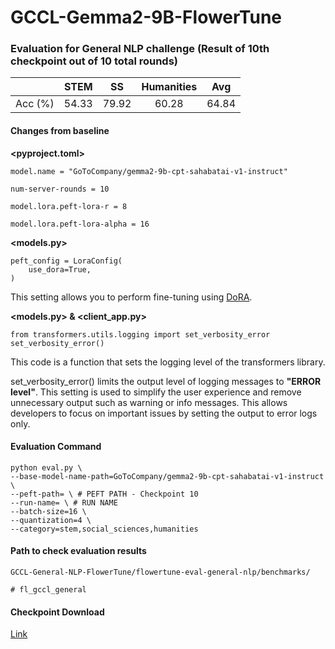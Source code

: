 # GCCL-Gemma2-9B-FlowerTune

### Evaluation for General NLP challenge (Result of 10th checkpoint out of 10 total rounds)

|        | STEM  | SS    | Humanities | Avg   |
| :-----: | ----- | ----- | :--------: | ----- |
| Acc (%) | 54.33 | 79.92 |   60.28   | 64.84 |

#### Changes from baseline

**<pyproject.toml>**

`model.name = "GoToCompany/gemma2-9b-cpt-sahabatai-v1-instruct"`

`num-server-rounds = 10`

`model.lora.peft-lora-r = 8`

`model.lora.peft-lora-alpha = 16`

**<models.py>**

```
peft_config = LoraConfig(
	use_dora=True,
)
```

This setting allows you to perform fine-tuning using [DoRA](https://huggingface.co/papers/2402.09353).

**<models.py> & <client_app.py>**

```
from transformers.utils.logging import set_verbosity_error
set_verbosity_error()
```

This code is a function that sets the logging level of the transformers library.

set_verbosity_error() limits the output level of logging messages to **"ERROR level"**.
This setting is used to simplify the user experience and remove unnecessary output such as warning or info messages.
This allows developers to focus on important issues by setting the output to error logs only.

#### Evaluation Command

```
python eval.py \
--base-model-name-path=GoToCompany/gemma2-9b-cpt-sahabatai-v1-instruct \
--peft-path= \ # PEFT PATH - Checkpoint 10
--run-name= \ # RUN NAME
--batch-size=16 \
--quantization=4 \
--category=stem,social_sciences,humanities
```

#### Path to check evaluation results

```
GCCL-General-NLP-FlowerTune/flowertune-eval-general-nlp/benchmarks/

# fl_gccl_general
```

#### Checkpoint Download

[Link](https://drive.google.com/drive/folders/1b0ohxel4bJWky9J4cUMZXFKiR2s2ODou?usp=sharing)
